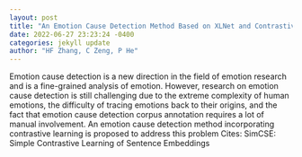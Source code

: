 ```yaml
--- 
layout: post 
title: "An Emotion Cause Detection Method Based on XLNet and Contrastive Learning" 
date: 2022-06-27 23:23:24 -0400 
categories: jekyll update 
author: "HF Zhang, C Zeng, P He" 
--- 
```

Emotion cause detection is a new direction in the field of emotion research and is a fine-grained analysis of emotion. However, research on emotion cause detection is still challenging due to the extreme complexity of human emotions, the difficulty of tracing emotions back to their origins, and the fact that emotion cause detection corpus annotation requires a lot of manual involvement. An emotion cause detection method incorporating contrastive learning is proposed to address this problem Cites: SimCSE: Simple Contrastive Learning of Sentence Embeddings